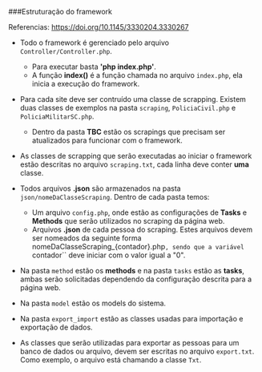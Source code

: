 ###Estruturação do framework

Referencias: https://doi.org/10.1145/3330204.3330267

- Todo o framework é gerenciado pelo arquivo ``Controller/Controller.php``.
    - Para executar basta **'php index.php'**.
    - A função **index()** é a função chamada no arquivo ```index.php```, ela inicia a execução do framework.

- Para cada site deve ser contruído uma classe de scrapping. Existem duas classes de exemplos na pasta ``scraping``, 
``PoliciaCivil.php`` e ``PoliciaMilitarSC.php``.
    - Dentro da pasta **TBC** estão os scrapings que precisam ser atualizados para funcionar com o framework.
    

- As classes de scrapping que serão executadas ao iniciar o framework estão descritas no arquivo ```scraping.txt```, cada
linha deve conter **uma** classe.

- Todos arquivos **.json** são armazenados na pasta ```json/nomeDaClasseScraping```. Dentro de cada pasta temos:
    - Um arquivo ``config.php``, onde estão as configurações de **Tasks** e **Methods** que serão utilizados no scraping 
    da página web.
    - Arquivos **.json** de cada pessoa do scraping. Estes arquivos devem ser nomeados da seguinte forma `
    `nomeDaClasseScraping_{contador}.php``, sendo que a variável ``contador`` deve iniciar com o valor igual a "0".
      
- Na pasta ``method`` estão os **methods** e na pasta ``tasks`` estão as **tasks**, ambas serão solicitadas dependendo
 da configuração descrita para a página web.

- Na pasta ``model`` estão os models do sistema.

- Na pasta ``export_import`` estão as classes usadas para importação e exportação de dados.

- As classes que serão utilizadas para exportar as pessoas para um banco de dados ou arquivo, devem ser escritas no 
arquivo ``export.txt``. Como exemplo, o arquivo está chamando a classe ``Txt``.

